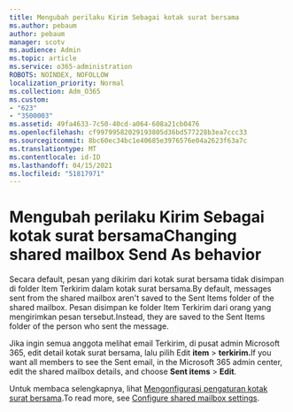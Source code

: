 ```yaml
---
title: Mengubah perilaku Kirim Sebagai kotak surat bersama
ms.author: pebaum
author: pebaum
manager: scotv
ms.audience: Admin
ms.topic: article
ms.service: o365-administration
ROBOTS: NOINDEX, NOFOLLOW
localization_priority: Normal
ms.collection: Adm_O365
ms.custom:
- "623"
- "3500003"
ms.assetid: 49fa4633-7c50-40cd-a064-608a21cb0476
ms.openlocfilehash: cf99799582029193805d36bd577228b3ea7ccc33
ms.sourcegitcommit: 8bc60ec34bc1e40685e3976576e04a2623f63a7c
ms.translationtype: MT
ms.contentlocale: id-ID
ms.lasthandoff: 04/15/2021
ms.locfileid: "51817971"
---
```

# <a name="changing-shared-mailbox-send-as-behavior"></a><span data-ttu-id="cf579-102">Mengubah perilaku Kirim Sebagai kotak surat bersama</span><span class="sxs-lookup"><span data-stu-id="cf579-102">Changing shared mailbox Send As behavior</span></span>

<span data-ttu-id="cf579-103">Secara default, pesan yang dikirim dari kotak surat bersama tidak disimpan di folder Item Terkirim dalam kotak surat bersama.</span><span class="sxs-lookup"><span data-stu-id="cf579-103">By default, messages sent from the shared mailbox aren't saved to the Sent Items folder of the shared mailbox.</span></span> <span data-ttu-id="cf579-104">Pesan disimpan ke folder Item Terkirim dari orang yang mengirimkan pesan tersebut.</span><span class="sxs-lookup"><span data-stu-id="cf579-104">Instead, they are saved to the Sent Items folder of the person who sent the message.</span></span>
  
<span data-ttu-id="cf579-105">Jika ingin semua anggota melihat email Terkirim, di pusat admin Microsoft 365, edit detail kotak surat bersama, lalu pilih Edit **item** \> **terkirim.**</span><span class="sxs-lookup"><span data-stu-id="cf579-105">If you want all members to see the Sent email, in the Microsoft 365 admin center, edit the shared mailbox details, and choose **Sent items** \> **Edit**.</span></span>
  
<span data-ttu-id="cf579-106">Untuk membaca selengkapnya, lihat [Mengonfigurasi pengaturan kotak surat bersama](https://docs.microsoft.com/microsoft-365/admin/email/configure-a-shared-mailbox#allow-everyone-to-see-the-sent-email-the-replies).</span><span class="sxs-lookup"><span data-stu-id="cf579-106">To read more, see [Configure shared mailbox settings](https://docs.microsoft.com/microsoft-365/admin/email/configure-a-shared-mailbox#allow-everyone-to-see-the-sent-email-the-replies).</span></span>
  